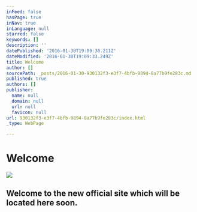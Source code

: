 ```yaml
---
inFeed: false
hasPage: true
inNav: true
inLanguage: null
starred: false
keywords: []
description: ''
datePublished: '2016-01-30T19:09:38.211Z'
dateModified: '2016-01-30T19:09:33.249Z'
title: Welcome
author: []
sourcePath: _posts/2016-01-30-930132f3-e3f7-4bfb-9894-8a77b9fe283c.md
published: true
authors: []
publisher:
  name: null
  domain: null
  url: null
  favicon: null
url: 930132f3-e3f7-4bfb-9894-8a77b9fe283c/index.html
_type: WebPage

---
```

# Welcome
![](https://s3-us-west-2.amazonaws.com/the-grid-img/p/8a8c2b911c034d50a84d305b64331f23a2f3b580.jpg)

## Welcome to the new official site which will be located here soon.
